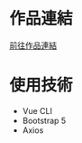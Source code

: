 # 作品連結
<a href="https://hughyan1996.github.io/TripGoGo/" target="_blank">前往作品連結</a>
# 使用技術
<ul>
<li>Vue CLI</li>
<li>Bootstrap 5</li>
<li>Axios</li>
</ul>

